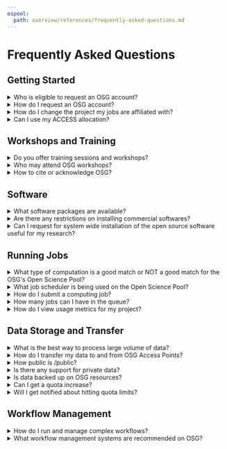 ```yaml
---
ospool:
  path: overview/references/frequently-asked-questions.md
---
```


Frequently Asked Questions 
====================================

## Getting Started
   
<details>
<summary>Who is eligible to request an OSG account?</summary>
<br>
Any researcher affiliated with a U.S. institution (college, university, national laboratory or research foundation) is eligible to use OSG resources for their work. Researchers outside of the U.S. with affiliations to U.S. groups may be eligible for membership if they are sponsored by a collaborator within the U.S. 
</details>

<details>
<summary>How do I request an OSG account?</summary>
<br>
Please visit our website for the most up-to-date information on requesting an account. Once your account request has been received, a Research Computing Facilitator will contact you within one business day to arrange a meeting to learn about your computational goals and to create your account. 
</details>

<details>
<summary>How do I change the project my jobs are affiliated with?</summary>
<br>
The OSG team assigns individual user accounts to "projects" upon account creation. These projects are a way to track usage hours and capture information about the types of research running on OSG resources. A project typically corresponds to a research group headed by a single PI, but can sometimes represent a long-term multi-institutional project or some other grouping. If you only belong to a single project, that project will be charged automatically when you submit jobs. Run the following command to see a list of projects you belong to:
<br>
<br>
<code>$ grep $USER /etc/condor/UserToProjectMap.txt</code>
<br>
<br>
If need to run jobs under a different project you are a member of, you can manually set the project for those jobs by putting this option in the submit file:
<br>
<br>
<code>+ProjectName="ProjectName"</code>
</details>

<details>
<summary>Can I use my ACCESS allocation?</summary>
<br>
There are two ways OSG interfaces with ACCESS:
<ol>
  <li>You can get an allocation for the OSPool. This will allow you to run
      OSPool jobs and have the usage charged to your ACCESS credits, and can
      be useful if you already have an allocation. If you only need to use
      OSG resources, we recommend you come directly to our system.</li>
  <li>You can manage your workloads on the OSPool access points, and run those
      jobs on other ACCESS resources. This is a capability still in
      development.</li>
</ol>
</details>

## Workshops and Training
   
<details>
<summary>Do you offer training sessions and workshops?</summary>
<br>
We offer virtual trainings twice-a-month, as well as an annual, week-long summer school for OSG users. We also participate in additional external conferences and events throughout the year. Information about upcoming and past events, including workshop dates and locations, is available on our website. 
</details>
  
<details>
<summary>Who may attend OSG workshops?</summary>
<br>
Workshops are available to any researcher affiliated with a U.S. academic, non-profit, or government institution.
</details>

<details>
<summary>How to cite or acknowledge OSG?</summary>
<br>
Whenever you make use of OSG resources, services or tools, we request you acknowledge OSG in your presentations and publications using the informtion provided on the <a href="https://osg-htc.org/acknowledging.html">Acknowledging the OSG Consortium</a> page.   
</details>

## Software
   
<details>
<summary>What software packages are available?</summary>
<br>
In general, we support most software that fits the distributed high throughput computing model (e.g., open source). Users are encouraged to download and install their own software on our Access Points. 
<br>
<br>  
Additionally, users may install their software into a Docker container which can run on OSG as an Apptainer image or use one of our existing containers.  See the Software guides on the OSPool documentation website for more information. 
</details>

<details>
<summary>Are there any restrictions on installing commercial softwares?</summary>
<br>
We can only *directly* support software that is freely distributable. At present, we do not have or support most commercial software due to licensing issues. (One exception is running <a href="https://osg-htc.org/acknowledging.html](https://portal.osg-htc.org/documentation/software_examples/matlab_runtime/tutorial-matlab-HelloWorld/">MATLAB standalone executables</a> which have been compiled with the MATLAB Compiler Runtime).  Software that is licensed to individual users (and not to be shared between users) can be staged within the user's `/home` or  `/protected` directories, but should not be staged in OSG's `/public` data staging locations. See  <a href="https://portal.osg-htc.org/documentation/overview/references/policy/">OSPool policies</a> for more information. Please get in touch with any questions about licensed software.
</details>
 
<details>
<summary>Can I request for system wide installation of the open source software useful for my research?</summary>
<br>
We recommend users use Docker or Apptainer containers if jobs require system wide installations of software. Visit the <a href="https://portal.osg-htc.org/documentation/">OSPool Documentation website</a> to learn more about creating your own container. 
</details>

  
## Running Jobs
   
<details>
<summary>What type of computation is a good match or NOT a good match for the OSG's Open Science Pool?</summary>
<br>
The OSG provides computing resources through the Open Science Pool for high throughput computing workloads. You can get the most of out OSG resources by breaking up a single large computational task into many smaller tasks for the fastest overall turnaround. This approach can be 
invaluable in accelerating your computational work and thus your research. Please see our <a href="https://portal.osg-htc.org/documentation/overview/account_setup/is-it-for-you/">Computation on the Open Science Pool</a> page for more details on how to determine if your work matches up well with OSG's high throughput computing model.
</details>
  
<details>
<summary>What job scheduler is being used on the Open Science Pool?</summary>
<br>
We use a task scheduling software called HTCondor to schedule and run jobs.
</details>

<details>
<summary>How do I submit a computing job?</summary>
<br>
Jobs are submitted via HTCondor scheduler. Please see our <a href="https://portal.osg-htc.org/documentation/htc_workloads/workload_planning/roadmap/">Roadmap to HTC Workload Submission</a> guide for more details on submitting and managing jobs.
</details>

<details>
<summary>How many jobs can I have in the queue?</summary>
<br>
The number of jobs that are submitted to the queue by any one user cannot not exceed 10,000 without adding a special statement to the submit file. If you have more jobs than that, we ask that you include the following statement in your submit file: 
<br>
<br>
<code>max_idle = 2000</code>
<br>
<br>
This is the maximum number of jobs that you will have in the "Idle" or "Held" state for the submitted batch of jobs at any given time.  Using a value of 2000 will ensure that your jobs continue to apply a constant pressure on the queue, but will not fill up the queue unnecessarily (which helps the scheduler to perform optimally).  
</details>

<details>
<summary>How do I view usage metrics for my project?</summary>
<br>
The project's resource usage appears in the OSG accounting system, <a href="https://gracc.opensciencegrid.org/d/000000033/osg-project-accounting?orgId=1">GRid ACcounting Collector (GRACC)</a>. Additional dashboards are available to help filter information of interest. 
<br>
<br>  
At the top of that dashboard, there is a set of filters that you can use to examine the number of hours used by your project, or your institution. 
</details>
  
## Data Storage and Transfer
   
<details>
<summary>What is the best way to process large volume of data?</summary>
<br>
There may be more than one solution that is available to researchers to process large amounts of data. Contact a Facilitator at <support@osg-htc.org> for a free, individual consulation to learn about your options. 
</details>
 
<details>
<summary>How do I transfer my data to and from OSG Access Points?</summary>
<br>
You can transfer data using `scp`, `rsync`, or other common Unix tools. See <a href="https://portal.osg-htc.org/documentation/htc_workloads/managing_data/scp/">Using scp To Transfer Files</a> for more details.
</details>
    
  
<details>
<summary>How public is /public?</summary>
<br>
The data under your `/public` location is discoverable and readable by anyone in the world. Data in `/public` is made public over http/https (via https://stash.osgconnect.net/public/) and mirrored to `/cvmfs/stash.osgstorage.org/osgconnect/public/` which is mounted on a large number of systems around the world.
<br>
<br>  
Store data in `/protected` or `/home` if you do not want it to be publicly accessible. 
</details>
  
<details>
<summary>Is there any support for private data?</summary>
<br>
Data stored in `/protected` and in `/home` is not publically accessible. <b>Sensitive data, such as HIPPA data, is not allowed to be uploaded or analyzed using OSG resources.</b>
</details>

<details>
<summary>Is data backed up on OSG resources?</summary> 
<br>
Our data storage locations are not backed up nor are they intended for long-term storage. If the data is not being used for active computing work, it should not be stored on OSG systems.
</details>
  
<details>
<summary>Can I get a quota increase?</summary>
<br>
Yes. Contact support@osg-htc.org if you think you'll need a quota increase for `/home`, `/public`, or `/protected` to accommodate a set of concurrently-running jobs. We can suppport very large amounts of data, the default quotas are just a starting point.
</details>
  
<details>
<summary>Will I get notified about hitting quota limits?</summary>
<br>
The best place to see your quota status is in the login message.
</details>
  
## Workflow Management

<details>
<summary>How do I run and manage complex workflows?</summary>
<br>
For workflows that have multiple steps and/or multiple files, we advise using a workflow management system. A workflow management system allows you to define different computational steps in your workflow and indicate how inputs and outputs should be transferred between these steps. Once you define a workflow, the workflow management system will then run your workflow, automatically retrying failed jobs and transferrring files between different steps.
</details>
  
<details>
<summary>What workflow management systems are recommended on OSG?</summary>
<br>
We support DAGMan and Pegasus for workflow management.
</details>
  
